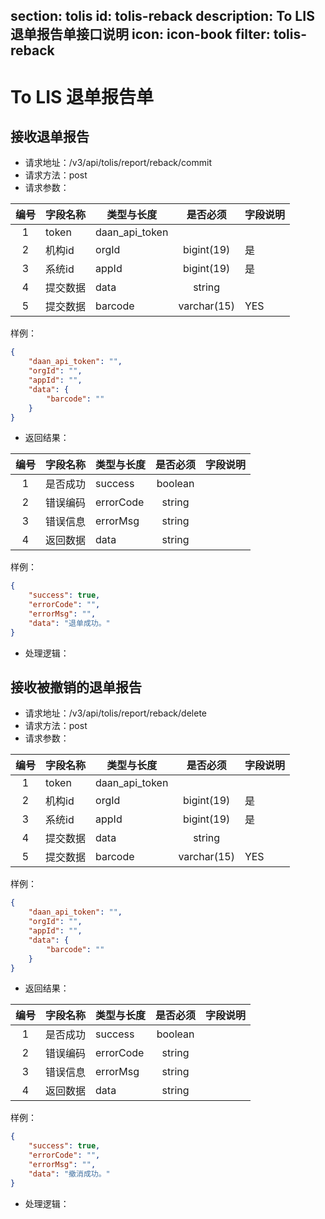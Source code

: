 ﻿section: tolis
id: tolis-reback
description: To LIS 退单报告单接口说明
icon: icon-book
filter: tolis-reback
---

# To LIS 退单报告单

## 接收退单报告
- 请求地址：/v3/api/tolis/report/reback/commit
- 请求方法：post
- 请求参数：

| 编号 | 字段名称 | 类型与长度 | 是否必须 | 字段说明 |
|:---:|--------|--------|:------:|---------|
| 1 | token | daan_api_token | | | head 参数 |
| 2 | 机构id | orgId | bigint(19) | 是 | 机构关键字对应orgs.id |
| 3 | 系统id | appId | bigint(19) | 是 | 功能点、菜单对应那个系统，对应applications.id |
| 4 | 提交数据 | data | string | | |
| 5 | 提交数据 | barcode | varchar(15) | YES | [条码号] — 标本对应的条码号 |

样例：
```json
{
    "daan_api_token": "",
    "orgId": "",
    "appId": "",
    "data": {
        "barcode": ""
    }
}
```

- 返回结果：

| 编号 | 字段名称 | 类型与长度 | 是否必须 | 字段说明 |
|:---:|--------|--------|:------:|---------|
| 1 | 是否成功 | success | boolean | | |
| 2 | 错误编码 | errorCode | string | | |
| 3 | 错误信息 | errorMsg | string | | |
| 4 | 返回数据 | data | string | | |

样例：
```json
{
    "success": true,
    "errorCode": "",
    "errorMsg": "",
    "data": "退单成功。"
}
```

- 处理逻辑：


## 接收被撤销的退单报告
- 请求地址：/v3/api/tolis/report/reback/delete
- 请求方法：post
- 请求参数：

| 编号 | 字段名称 | 类型与长度 | 是否必须 | 字段说明 |
|:---:|--------|--------|:------:|---------|
| 1 | token | daan_api_token | | | head 参数 |
| 2 | 机构id | orgId | bigint(19) | 是 | 机构关键字对应orgs.id |
| 3 | 系统id | appId | bigint(19) | 是 | 功能点、菜单对应那个系统，对应applications.id |
| 4 | 提交数据 | data | string | | |
| 5 | 提交数据 | barcode | varchar(15)   | YES | [条码号] — 标本对应的条码号 |

样例：
```json
{
    "daan_api_token": "",
    "orgId": "",
    "appId": "",
    "data": {
        "barcode": ""
    }
}
```

- 返回结果：

| 编号 | 字段名称 | 类型与长度 | 是否必须 | 字段说明 |
|:---:|--------|--------|:------:|---------|
| 1 | 是否成功 | success | boolean | | |
| 2 | 错误编码 | errorCode | string | | |
| 3 | 错误信息 | errorMsg | string | | |
| 4 | 返回数据 | data | string | | |

样例：
```json
{
    "success": true,
    "errorCode": "",
    "errorMsg": "",
    "data": "撤消成功。"
}
```

- 处理逻辑：


